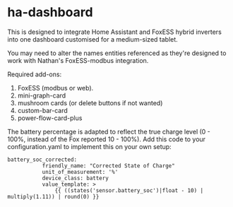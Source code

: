 # ha-dashboard

This is designed to integrate Home Assistant and FoxESS hybrid inverters into one dashboard customised for a medium-sized tablet.

You may need to alter the names entities referenced as they're designed to work with Nathan's FoxESS-modbus integration.

Required add-ons:

1. FoxESS (modbus or web).
2. mini-graph-card
3. mushroom cards (or delete buttons if not wanted)
4. custom-bar-card
5. power-flow-card-plus

The battery percentage is adapted to reflect the true charge level (0 - 100%, instead of the Fox reported 10 - 100%). Add this code to your configuration.yaml to implement this on your own setup:

```
battery_soc_corrected:
           friendly_name: "Corrected State of Charge"
           unit_of_measurement: '%'
           device_class: battery
           value_template: >
               {{ ((states('sensor.battery_soc')|float - 10) | multiply(1.11)) | round(0) }}
```
